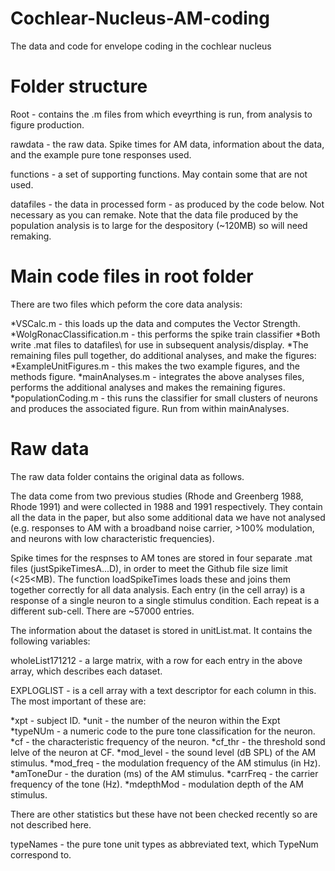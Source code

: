 # Cochlear-Nucleus-AM-coding
The data and code for envelope coding in the cochlear nucleus

# Folder structure
Root - contains the .m files from which eveyrthing is run, from analysis to figure production.

rawdata - the raw data. Spike times for AM data, information about the data, and the example pure tone responses used. 

functions - a set of supporting functions. May contain some that are not used. 

datafiles - the data in processed form - as produced by the code below. Not necessary as you can remake. Note that the data file produced by the population analysis is to large for the despository (~120MB) so will need remaking. 

# Main code files in root folder
There are two files which peform the core data analysis:

*VSCalc.m  - this loads up the data and computes the Vector Strength.
*WolgRonacClassification.m - this performs the spike train classifier
*Both write .mat files to datafiles\ for use in subsequent analysis/display.
*The remaining files pull together, do additional analyses, and make the figures:
*ExampleUnitFigures.m - this makes the two example figures, and the methods figure. 
*mainAnalyses.m - integrates the above analyses files, performs the additional analyses and makes the remaining figures.
*populationCoding.m - this runs the classifier for small clusters of neurons and produces the associated figure. Run from within mainAnalyses.

# Raw data
The raw data folder contains the original data as follows.

The data come from two previous studies (Rhode and Greenberg 1988, Rhode 1991) and were collected in 1988 and 1991 respectively. They contain all the data in the paper, but also some additional data we have not analysed (e.g. responses to AM with a broadband noise carrier, >100% modulation, and neurons with low characteristic frequencies).

Spike times for the respnses to AM tones are stored in four separate .mat files (justSpikeTimesA...D), in order to meet the Github file size limit (<25<MB). The function loadSpikeTimes loads these and joins them together correctly for all data analysis. Each entry (in the cell array) is a response of a single neuron to a single stimulus condition. Each repeat is a different sub-cell. There are ~57000 entries. 

The information about the dataset is stored in unitList.mat. It contains the following variables:

wholeList171212 - a large matrix, with a row for each entry in the above array, which describes each dataset.

EXPLOGLIST - is a cell array with a text descriptor for each column in this. The most important of these are:

 *xpt - subject ID. 
 *unit - the number of the neuron within the Expt
 *typeNUm - a numeric code to the pure tone classification for the neuron. 
  *cf - the characteristic frequency of the neuron.
  *cf_thr - the threshold sond lelve of the neuron at CF.
  *mod_level - the sound level (dB SPL) of the AM stimulus.
  *mod_freq - the modulation frequency of the AM stimulus (in Hz).
  *amToneDur - the duration (ms) of the AM stimulus.
  *carrFreq - the carrier frequency of the tone (Hz).
  *mdepthMod - modulation depth of the AM stimulus. 
  
There are other statistics but these have not been checked recently so are not described here. 

typeNames - the pure tone unit types as abbreviated text, which TypeNum correspond to. 
  




